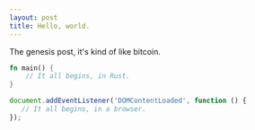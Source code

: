 ```yaml
---
layout: post
title: Hello, world.
---
```


The genesis post, it's kind of like bitcoin.

```rust
fn main() {
	// It all begins, in Rust.
}
```

```javascript
document.addEventListener('DOMContentLoaded', function () {
   // It all begins, in a browser.
});
```

